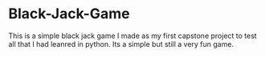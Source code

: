 # Black-Jack-Game

This is a simple black jack game I made as my first capstone project to test all that I had leanred in python. Its a simple but still a very fun game.  
